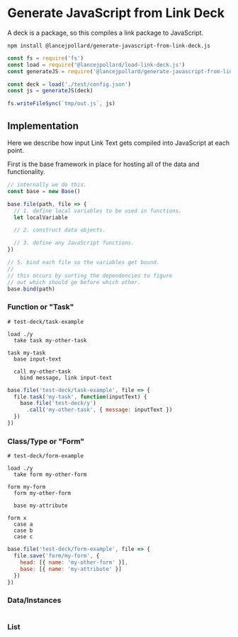 
# Generate JavaScript from Link Deck

A deck is a package, so this compiles a link package to JavaScript.

```
npm install @lancejpollard/generate-javascript-from-link-deck.js
```

```js
const fs = require('fs')
const load = require('@lancejpollard/load-link-deck.js')
const generateJS = require('@lancejpollard/generate-javascript-from-link-deck.js')

const deck = load('./test/config.json')
const js = generateJS(deck)

fs.writeFileSync(`tmp/out.js`, js)
```

## Implementation

Here we describe how input Link Text gets compiled into JavaScript at each point.

First is the base framework in place for hosting all of the data and functionality.

```js
// internally we do this.
const base = new Base()

base.file(path, file => {
  // 1. define local variables to be used in functions.
  let localVariable

  // 2. construct data objects.

  // 3. define any JavaScript functions.
})

// 5. bind each file so the variables get bound.
//
// this occurs by sorting the dependencies to figure
// out which should go before which other.
base.bind(path)
```

### Function or "Task"

```
# test-deck/task-example

load ./y
  take task my-other-task

task my-task
  base input-text

  call my-other-task
    bind message, link input-text
```

```js
base.file('test-deck/task-example', file => {
  file.task('my-task', function(inputText) {
    base.file('test-deck/y')
      .call('my-other-task', { message: inputText })
  })
})
```

### Class/Type or "Form"

```
# test-deck/form-example

load ./y
  take form my-other-form

form my-form
  form my-other-form

  base my-attribute

form x
  case a
  case b
  case c
```

```js
base.file('test-deck/form-example', file => {
  file.save('form/my-form', {
    head: [{ name: 'my-other-form' }],
    base: [{ name: 'my-attribute' }]
  })
})
```

### Data/Instances

```js

```

### List
